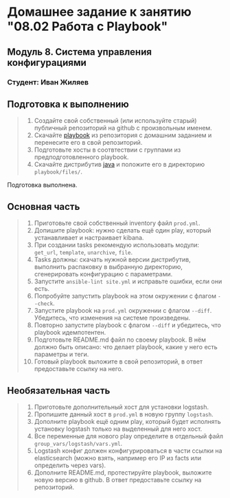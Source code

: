 # Домашнее задание к занятию "08.02 Работа с Playbook"

## Модуль 8. Система управления конфигурациями

### Студент: Иван Жиляев

## Подготовка к выполнению
>1. Создайте свой собственный (или используйте старый) публичный репозиторий на github с произвольным именем.
>2. Скачайте [playbook](./playbook/) из репозитория с домашним заданием и перенесите его в свой репозиторий.
>3. Подготовьте хосты в соотвтествии с группами из предподготовленного playbook. 
>4. Скачайте дистрибутив [java](https://www.oracle.com/java/technologies/javase-jdk11-downloads.html) и положите его в директорию `playbook/files/`. 

Подготовка выполнена.

## Основная часть
>1. Приготовьте свой собственный inventory файл `prod.yml`.
>2. Допишите playbook: нужно сделать ещё один play, который устанавливает и настраивает kibana.
>3. При создании tasks рекомендую использовать модули: `get_url`, `template`, `unarchive`, `file`.
>4. Tasks должны: скачать нужной версии дистрибутив, выполнить распаковку в выбранную директорию, сгенерировать конфигурацию с параметрами.
>5. Запустите `ansible-lint site.yml` и исправьте ошибки, если они есть.
>6. Попробуйте запустить playbook на этом окружении с флагом `--check`.
>7. Запустите playbook на `prod.yml` окружении с флагом `--diff`. Убедитесь, что изменения на системе произведены.
>8. Повторно запустите playbook с флагом `--diff` и убедитесь, что playbook идемпотентен.
>9. Подготовьте README.md файл по своему playbook. В нём должно быть описано: что делает playbook, какие у него есть параметры и теги.
>10. Готовый playbook выложите в свой репозиторий, в ответ предоставьте ссылку на него.

## Необязательная часть

>1. Приготовьте дополнительный хост для установки logstash.
>2. Пропишите данный хост в `prod.yml` в новую группу `logstash`.
>3. Дополните playbook ещё одним play, который будет исполнять установку logstash только на выделенный для него хост.
>4. Все переменные для нового play определите в отдельный файл `group_vars/logstash/vars.yml`.
>5. Logstash конфиг должен конфигурироваться в части ссылки на elasticsearch (можно взять, например его IP из facts или определить через vars).
>6. Дополните README.md, протестируйте playbook, выложите новую версию в github. В ответ предоставьте ссылку на репозиторий.
